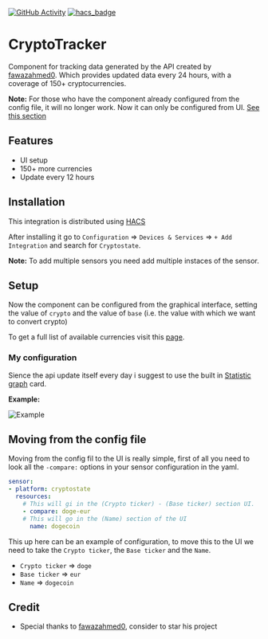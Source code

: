 [![GitHub Activity](https://img.shields.io/github/commit-activity/y/PepegaBruh/Cryptotracker?style=for-the-badge)](https://github.com/PepegaBruh/CryptoTracker/commits/main)
[![hacs_badge](https://img.shields.io/badge/HACS-Default-orange.svg?style=for-the-badge)](https://github.com/custom-components/hacs)
# CryptoTracker

Component for tracking data generated by the API created by [fawazahmed0](https://github.com/fawazahmed0/exchange-api). Which provides updated data every 24 hours, with a coverage of 150+ cryptocurrencies.

**Note:** For those who have the component already configured from the config file, it will no longer work. Now it can only be configured from UI. [See this section](#moving-from-the-config-file)

## Features

- UI setup
- 150+ more currencies
- Update every 12 hours

## Installation

This integration is distributed using [HACS](https://hacs.xyz/)

After installing it go to `Configuration` => `Devices & Services` => `+ Add Integration` and search for `Cryptostate`.

**Note:** To add multiple sensors you need add multiple instaces of the sensor.

## Setup  

Now the component can be configured from the graphical interface, setting the value of `crypto` and the value of `base` (i.e. the value with which we want to convert crypto)

To get a full list of available currencies visit this [page](https://cdn.jsdelivr.net/npm/@fawazahmed0/currency-api@latest/v1/currencies.json).

### My configuration  

Sience the api update itself every day i suggest to use the built in [Statistic graph](https://www.home-assistant.io/lovelace/statistics-graph/) card.

**Example:**

![Example](https://github.com/PepegaBruh/CryptoTracker/blob/main/images/long_term_example.png?raw=true)

## Moving from the config file

Moving from the config fil to the UI is really simple, first of all you need to look all the `-compare:` options in your sensor configuration in the yaml.

``` yaml
sensor:
- platform: cryptostate
  resources:
    # This will gi in the (Crypto ticker) - (Base ticker) section UI.
    - compare: doge-eur
    # This will go in the (Name) section of the UI
      name: dogecoin
```

This up here can be an example of configuration, to move this to the UI we need to take the `Crypto ticker`, the `Base ticker` and the `Name`.

- `Crypto ticker` => `doge`
- `Base ticker` => `eur`
- `Name` => `dogecoin` 

## Credit  

- Special thanks to [fawazahmed0](https://github.com/fawazahmed0/currency-api), consider to star his project
